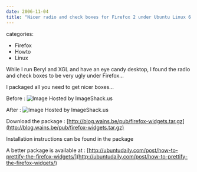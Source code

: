 ```yaml
---
date: 2006-11-04
title: "Nicer radio and check boxes for Firefox 2 under Ubuntu Linux 6.10 (edgy)"
---
```








categories:
- Firefox
- Howto
- Linux


While I run Beryl and XGL and have an eye candy desktop, I found the radio and check boxes to be very ugly under Firefox...

I packaged all you need to get nicer boxes...

Before :
![Image Hosted by ImageShack.us](https://blog.wains.be/images/00-imageshack.jpg)

After :
![Image Hosted by ImageShack.us](https://blog.wains.be/images/00-imageshack.jpg)

Download the package : [http://blog.wains.be/pub/firefox-widgets.tar.gz](http://blog.wains.be/pub/firefox-widgets.tar.gz)

Installation instructions can be found in the package

A better package is available at : [http://ubuntudaily.com/post/how-to-prettify-the-firefox-widgets/](http://ubuntudaily.com/post/how-to-prettify-the-firefox-widgets/)


